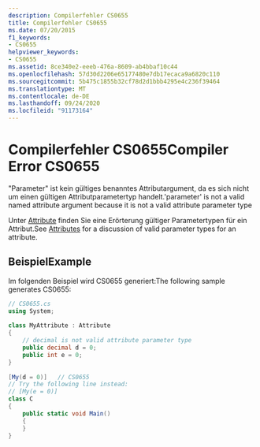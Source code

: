 ```yaml
---
description: Compilerfehler CS0655
title: Compilerfehler CS0655
ms.date: 07/20/2015
f1_keywords:
- CS0655
helpviewer_keywords:
- CS0655
ms.assetid: 8ce340e2-eeeb-476a-8609-ab4bbaf10c44
ms.openlocfilehash: 57d30d2206e65177480e7db17ecaca9a6820c110
ms.sourcegitcommit: 5b475c1855b32cf78d2d1bbb4295e4c236f39464
ms.translationtype: MT
ms.contentlocale: de-DE
ms.lasthandoff: 09/24/2020
ms.locfileid: "91173164"
---
```

# <a name="compiler-error-cs0655"></a><span data-ttu-id="c2f4a-103">Compilerfehler CS0655</span><span class="sxs-lookup"><span data-stu-id="c2f4a-103">Compiler Error CS0655</span></span>

<span data-ttu-id="c2f4a-104">"Parameter" ist kein gültiges benanntes Attributargument, da es sich nicht um einen gültigen Attributparametertyp handelt.</span><span class="sxs-lookup"><span data-stu-id="c2f4a-104">'parameter' is not a valid named attribute argument because it is not a valid attribute parameter type</span></span>  
  
 <span data-ttu-id="c2f4a-105">Unter [Attribute](../programming-guide/concepts/attributes/index.md) finden Sie eine Erörterung gültiger Parametertypen für ein Attribut.</span><span class="sxs-lookup"><span data-stu-id="c2f4a-105">See [Attributes](../programming-guide/concepts/attributes/index.md) for a discussion of valid parameter types for an attribute.</span></span>  
  
## <a name="example"></a><span data-ttu-id="c2f4a-106">Beispiel</span><span class="sxs-lookup"><span data-stu-id="c2f4a-106">Example</span></span>  

 <span data-ttu-id="c2f4a-107">Im folgenden Beispiel wird CS0655 generiert:</span><span class="sxs-lookup"><span data-stu-id="c2f4a-107">The following sample generates CS0655:</span></span>  
  
```csharp  
// CS0655.cs  
using System;  
  
class MyAttribute : Attribute  
{  
    // decimal is not valid attribute parameter type  
    public decimal d = 0;  
    public int e = 0;  
}  
  
[My(d = 0)]   // CS0655  
// Try the following line instead:  
// [My(e = 0)]  
class C  
{  
    public static void Main()  
    {  
    }  
}  
```
